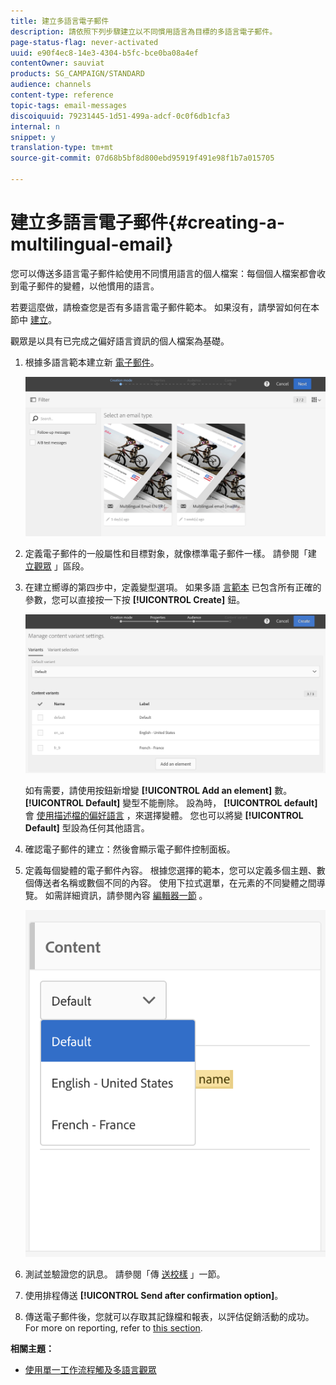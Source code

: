 ```yaml
---
title: 建立多語言電子郵件
description: 請依照下列步驟建立以不同慣用語言為目標的多語言電子郵件。
page-status-flag: never-activated
uuid: e90f4ec8-14e3-4304-b5fc-bce0ba08a4ef
contentOwner: sauviat
products: SG_CAMPAIGN/STANDARD
audience: channels
content-type: reference
topic-tags: email-messages
discoiquuid: 79231445-1d51-499a-adcf-0c0f6db1cfa3
internal: n
snippet: y
translation-type: tm+mt
source-git-commit: 07d68b5bf8d800ebd95919f491e98f1b7a015705

---
```



# 建立多語言電子郵件{#creating-a-multilingual-email}

您可以傳送多語言電子郵件給使用不同慣用語言的個人檔案：每個個人檔案都會收到電子郵件的變體，以他慣用的語言。

若要這麼做，請檢查您是否有多語言電子郵件範本。 如果沒有，請學習如何在本節中 [建立](../../channels/using/multilingual-messages-template.md)。

觀眾是以具有已完成之偏好語言資訊的個人檔案為基礎。

1. 根據多語言範本建立新 [電子郵件](../../channels/using/multilingual-messages-template.md)。

   ![](assets/multi_create1.png)

1. 定義電子郵件的一般屬性和目標對象，就像標準電子郵件一樣。 請參閱「建 [立觀眾](../../audiences/using/creating-audiences.md) 」區段。
1. 在建立嚮導的第四步中，定義變型選項。 如果多語 [言範本](../../channels/using/multilingual-messages-template.md) 已包含所有正確的參數，您可以直接按一下按 **[!UICONTROL Create]** 鈕。

   ![](assets/multi_create4.png)

   如有需要，請使用按鈕新增變 **[!UICONTROL Add an element]** 數。 **[!UICONTROL Default]** 變型不能刪除。 設為時， **[!UICONTROL default]**&#x200B;會 [使用描述檔的偏好語言](../../audiences/using/creating-profiles.md) ，來選擇變體。 您也可以將變 **[!UICONTROL Default]** 型設為任何其他語言。

1. 確認電子郵件的建立：然後會顯示電子郵件控制面板。
1. 定義每個變體的電子郵件內容。 根據您選擇的範本，您可以定義多個主題、數個傳送者名稱或數個不同的內容。 使用下拉式選單，在元素的不同變體之間導覽。 如需詳細資訊，請參閱內容 [編輯器一節](../../designing/using/designing-content-in-adobe-campaign.md) 。

   ![](assets/multi_selectcontent.png)

1. 測試並驗證您的訊息。 請參閱「傳 [送校樣](../../sending/using/sending-proofs.md) 」一節。
1. 使用排程傳送 **[!UICONTROL Send after confirmation option]**。
1. 傳送電子郵件後，您就可以存取其記錄檔和報表，以評估促銷活動的成功。 For more on reporting, refer to [this section](../../reporting/using/about-dynamic-reports.md).

**相關主題：**

* [使用單一工作流程觸及多語言觀眾](https://helpx.adobe.com/campaign/kb/simplify-campaign-management.html#Engageyourcustomersateverystep)
